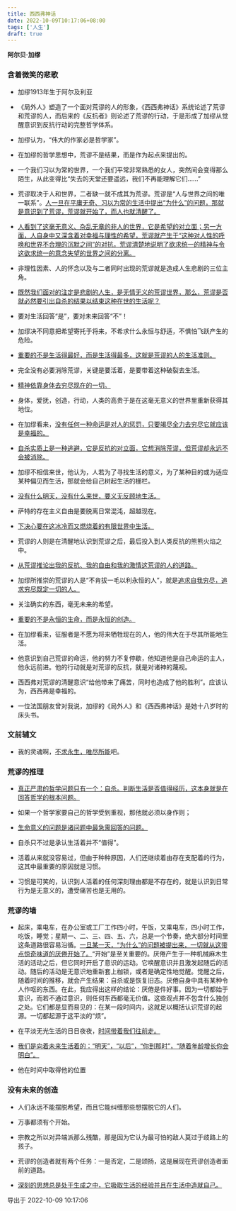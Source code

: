 ```yaml
---
title: 西西弗神话
date: 2022-10-09T10:17:06+08:00
tags: ['人生']
draft: true
---
```


**阿尔贝·加缪**


### 含着微笑的悲歌

* 加缪1913年生于阿尔及利亚

* 《局外人》塑造了一个面对荒谬的人的形象，《西西弗神话》系统论述了荒谬和荒谬的人，而后来的《反抗者》则论述了荒谬的行动，于是形成了加缪从觉醒意识到反抗行动的完整哲学体系。

* 加缪认为，“伟大的作家必是哲学家”。

* 在加缪的哲学思想中，荒谬不是结果，而是作为起点来提出的。

* 一个我们习以为常的世界，一个我们平常非常熟悉的女人，突然间会变得那么陌生，从此变得比“失去的天堂还要遥远，我们不再能理解它们……”

* 荒谬取决于人和世界，二者缺一就不成其为荒谬。荒谬是“人与世界之间的唯一联系”。[人一旦在平庸无奇、习以为常的生活中提出“为什么”的问题，那就是意识到了荒谬，荒谬就开始了，而人也就清醒了。]()

* [人看到了这毫无意义、杂乱无章的非人的世界，它是希望的对立面；另一方面，人自身中又深含着对幸福与理性的希望，荒谬就产生于“这种对人性的呼唤和世界不合理的沉默之间”的对抗，荒谬清楚地说明了欲求统一的精神与令这欲求统一的意念失望的世界之间的分离。]()

* 非理性因素、人的怀念以及与二者同时出现的荒谬就是造成人生悲剧的三位主角。

* [既然我们面对的注定是悲剧的人生，是无情无义的荒谬世界，那么，荒谬是否就必然要引出自杀的结果以结束这种在世的生活呢？]()

* 要对生活回答“是”，要对未来回答“不”！

* 加缪决不同意把希望寄托于将来，不希求什么永恒与舒适，不惧怕飞跃产生的危险。

* [重要的不是生活得最好，而是生活得最多，这就是荒谬的人的生活准则。]()

* 完全没有必要消除荒谬，关键是要活着，是要带着这种破裂去生活。

* [精神依靠身体去穷尽现在的一切。]()

* 身体，爱抚，创造，行动，人类的高贵于是在这毫无意义的世界里重新获得其地位。

* 在加缪看来，[没有任何一种命运是对人的惩罚，只要竭尽全力去穷尽它就应该是幸福的。]()

* [自杀实质上是一种逃避，它是反抗的对立面，它想消除荒谬，但荒谬却永远不会被消除。]()

* 加缪不相信来世，他认为，人若为了寻找生活的意义，为了某种目的或为适应某种偏见而生活，那就会给自己树起生活的栅栏。

* [没有什么明天，没有什么来世，要义无反顾地生活。]()

* 萨特的存在主义自由是要脱离日常混沌，超越现在。

* [下决心要在这冰冷而又燃烧着的有限世界中生活。]()

* 荒谬的人则是在清醒地认识到荒谬之后，最后投入到人类反抗的熊熊火焰之中。

* [从荒谬推论出我的反抗、我的自由和我的激情这荒谬的人的道路。]()

* 加缪所推崇的荒谬的人是“不肯拔一毛以利永恒的人”，就是[追求自我穷尽，追求穷尽既定一切的人。]()

* 关注确实的东西，毫无未来的希望。

* [重要的不是永恒的生命，而是永恒的创造。]()

* 在加缪看来，征服者是不愿为将来牺牲现在的人，他的伟大在于尽其所能地生活。

* 他意识到自己荒谬的命运，他的努力不复停歇，他知道他是自己命运的主人，他永远前进。他的行动就是对荒谬的反抗，就是对诸神的蔑视。

* 西西弗对荒谬的清醒意识“给他带来了痛苦，同时也造成了他的胜利”。应该认为，西西弗是幸福的。

* 一位法国朋友曾对我说，加缪的《局外人》和《西西弗神话》是她十八岁时的床头书。


### 文前辅文

* 我的灵魂啊，[不求永生，唯尽所能]()吧。


### 荒谬的推理

* [真正严肃的哲学问题只有一个：自杀。判断生活是否值得经历，这本身就是在回答哲学的根本问题。]()

* 如果一个哲学家要自己的哲学受到重视，那他就必须以身作则；

* [生命意义的问题是诸问题中最急需回答的问题。]()

* 自杀只不过是承认生活着并不“值得”。

* 活着从来就没容易过，但由于种种原因，人们还继续着由存在支配着的行为，这其中最重要的原因就是习惯。

* 习惯是可笑的，认识到人活着的任何深刻理由都是不存在的，就是认识到日常行为是无意义的，遭受痛苦也是无用的。


### 荒谬的墙

* 起床，乘电车，在办公室或工厂工作四小时，午饭，又乘电车，四小时工作，吃饭，睡觉；星期一、二、三、四、五、六，总是一个节奏，绝大部分时间里这条道路很容易沿循。[一旦某一天，“为什么”的问题被提出来，一切就从这带点惊奇味道的厌倦开始了。]()“开始”是至关重要的。厌倦产生于一种机械麻木生活的活动之后，但它同时开启了意识的运动。它唤醒意识并且激发起随后的活动。随后的活动是无意识地重新套上枷锁，或者是确定性地觉醒。觉醒之后，随着时间的推移，就会产生结果：自杀或是恢复旧态。厌倦自身中具有某种令人作呕的东西。在此，我应得出这样的结论：厌倦是件好事。因为一切都始于意识，而若不通过意识，则任何东西都毫无价值。这些观点并不包含什么独创之处。它们都是显而易见的：在某一段时间内，这就足以概括认识荒谬的起源。一切都起源于这平淡的“烦”。

* 在平淡无光生活的日日夜夜，[时间带着我们往前走。]()

* [我们是向着未来生活着的：“明天”，“以后”，“你到那时”，“随着年龄增长你会明白”。]()

* 他在时间中取得他的位置


### 没有未来的创造

* 人们永远不能摆脱希望，而且它能纠缠那些想摆脱它的人们。

* 万事都须有个开始。

* 宗教之所以对异端派那么残酷，那是因为它认为最可怕的敌人莫过于歧路上的孩子。

* 荒谬的创造者就有两个任务：一是否定，二是颂扬，这是展现在荒谬创造者面前的道路。

* [深刻的思想总是处于生成之中，它吸取生活的经验并且在生活中造就自己。]()

导出于 2022-10-09 10:17:06

